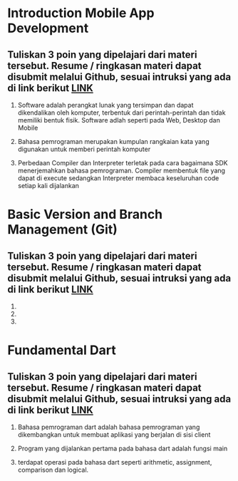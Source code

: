 # Introduction Mobile App Development
## Tuliskan 3 poin yang dipelajari dari materi tersebut. Resume / ringkasan materi dapat disubmit melalui Github, sesuai intruksi yang ada di link berikut [LINK](https://cobalt-bike-c9e.notion.site/Cara-Pengumpulan-2b2224b8ba0b4dd78774084a65c0154d)
1. Software adalah perangkat lunak yang tersimpan dan dapat dikendalikan oleh komputer, terbentuk dari perintah-perintah dan tidak memiliki bentuk fisik. Software adlah seperti pada Web, Desktop dan Mobile
   
2. Bahasa pemrograman merupakan kumpulan rangkaian kata yang digunakan untuk memberi perintah komputer
 
3. Perbedaan Compiler dan Interpreter terletak pada cara bagaimana SDK menerjemahkan bahasa pemrograman. Compiler membentuk file yang dapat di execute sedangkan Interpreter membaca keseluruhan code setiap kali dijalankan

# Basic Version and Branch Management (Git)
## Tuliskan 3 poin yang dipelajari dari materi tersebut. Resume / ringkasan materi dapat disubmit melalui Github, sesuai intruksi yang ada di link berikut [LINK](https://cobalt-bike-c9e.notion.site/Cara-Pengumpulan-2b2224b8ba0b4dd78774084a65c0154d)
1. 

2. 

3. 

# Fundamental Dart
## Tuliskan 3 poin yang dipelajari dari materi tersebut. Resume / ringkasan materi dapat disubmit melalui Github, sesuai intruksi yang ada di link berikut [LINK](https://cobalt-bike-c9e.notion.site/Cara-Pengumpulan-2b2224b8ba0b4dd78774084a65c0154d)
1. Bahasa pemrograman dart adalah bahasa pemrograman yang dikembangkan untuk membuat aplikasi yang berjalan di sisi client

2. Program yang dijalankan pertama pada bahasa dart adalah fungsi main

3. terdapat operasi pada bahasa dart seperti arithmetic, assignment, comparison dan logical. 
